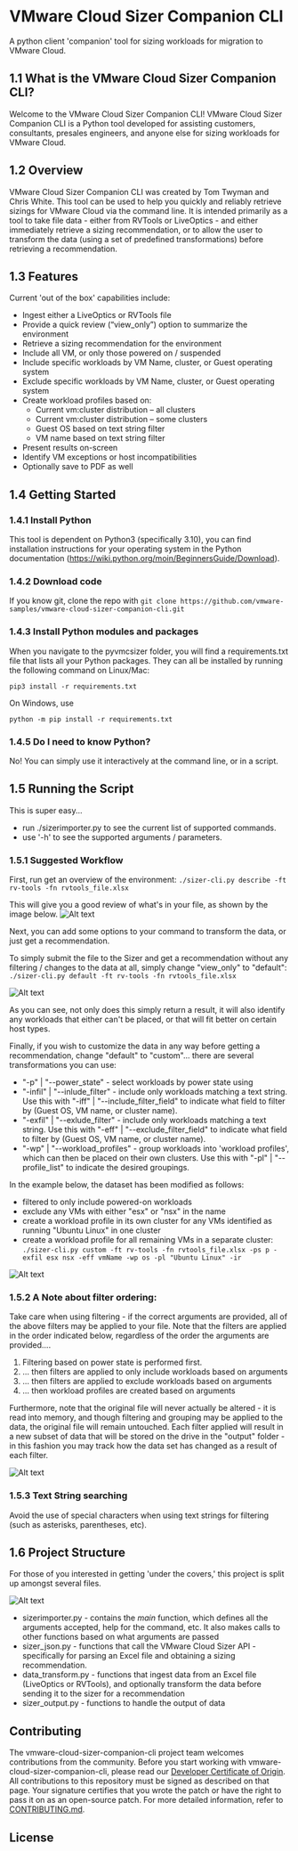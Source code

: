 # VMware Cloud Sizer Companion CLI

A python client 'companion' tool for sizing workloads for migration to VMware Cloud.

## 1.1 What is the VMware Cloud Sizer Companion CLI?
Welcome to the VMware Cloud Sizer Companion CLI!  VMware Cloud Sizer Companion CLI is a Python tool developed for assisting customers, consultants, presales engineers, and anyone else for sizing workloads for VMware Cloud.

## 1.2 Overview

VMware Cloud Sizer Companion CLI was created by Tom Twyman and Chris White.  This tool can be used to help you quickly and reliably retrieve sizings for VMware Cloud via the command line.  It is intended primarily as a tool to take file data - either from RVTools or LiveOptics - and either immediately retrieve a sizing recommendation, or to allow the user to transform the data (using a set of predefined transformations) before retrieving a recommendation.

## 1.3 Features
Current 'out of the box' capabilities include:
- Ingest either a LiveOptics or RVTools file
- Provide a quick review (“view_only”) option to summarize the environment
- Retrieve a sizing recommendation for the environment
- Include all VM, or only those powered on / suspended
- Include specific workloads by VM Name, cluster, or Guest operating system
- Exclude specific workloads by VM Name, cluster, or Guest operating system
- Create workload profiles based on:
  - Current vm:cluster distribution – all clusters
  - Current vm:cluster distribution – some clusters
  - Guest OS based on text string filter
  - VM name based on text string filter
- Present results on-screen
- Identify VM exceptions or host incompatibilities
- Optionally save to PDF as well


## 1.4 Getting Started

### 1.4.1 Install Python
This tool is dependent on Python3 (specifically 3.10), you can find installation instructions for your operating system in the Python documentation (https://wiki.python.org/moin/BeginnersGuide/Download).

### 1.4.2 Download code
If you know git, clone the repo with
```git clone https://github.com/vmware-samples/vmware-cloud-sizer-companion-cli.git ```


### 1.4.3 Install Python modules and packages
When you navigate to the pyvmcsizer folder, you will find a requirements.txt file that lists all your Python packages. They can all be installed by running the following command on Linux/Mac:

```pip3 install -r requirements.txt```

On Windows, use

```python -m pip install -r requirements.txt```

### 1.4.5 Do I need to know Python?
No! You can simply use it interactively at the command line, or in a script.

## 1.5 Running the Script
This is super easy...
- run ./sizerimporter.py to see the current list of supported commands.
- use '-h' to see the supported arguments / parameters.

### 1.5.1 Suggested Workflow
First, run get an overview of the environment:
```./sizer-cli.py describe -ft rv-tools -fn rvtools_file.xlsx```

This will give you a good review of what's in your file, as shown by the image below.
![Alt text](images/1_view_only.png)

Next, you can add some options to your command to transform the data, or just get a recommendation.  

To simply submit the file to the Sizer and get a recommendation without any filtering / changes to the data at all, simply change "view_only" to "default":
```./sizer-cli.py default -ft rv-tools -fn rvtools_file.xlsx```

![Alt text](images/2_default.png)

As you can see, not only does this simply return a result, it will also identify any workloads that either can't be placed, or that will fit better on certain host types.

Finally, if you wish to customize the data in any way before getting a recommendation, change "default" to "custom"...  there are several transformations you can use:
- "-p" | "--power_state" - select workloads by power state using
- "-infil" | "--inlude_filter" - include only workloads matching a text string.  Use this with "-iff" | "--include_filter_field" to indicate what field to filter by (Guest OS, VM name, or cluster name).
- "-exfil" | "--exlude_filter" - include only workloads matching a text string.  Use this with "-eff" | "--exclude_filter_field" to indicate what field to filter by (Guest OS, VM name, or cluster name).
- "-wp" | "--workload_profiles" - group workloads into 'workload profiles', which can then be placed on their own clusters.  Use this with "-pl" | "--profile_list" to indicate the desired groupings.

In the example below, the dataset has been modified as follows:
- filtered to only include powered-on workloads
- exclude any VMs with either "esx" or "nsx" in the name
- create a workload profile in its own cluster for any VMs identified as running "Ubuntu Linux" in one cluster
- create a workload profile for all remaining VMs in a separate cluster:
```./sizer-cli.py custom -ft rv-tools -fn rvtools_file.xlsx -ps p -exfil esx nsx -eff vmName -wp os -pl "Ubuntu Linux" -ir```

![Alt text](images/3_custom.png)

### 1.5.2 A Note about filter ordering:
Take care when using filtering - if the correct arguments are provided, all of the above filters may be applied to your file.  Note that the filters are applied in the order indicated below, regardless of the order the arguments are provided.... 
1. Filtering based on power state is performed first.
2. ... then filters are applied to only include workloads based on arguments
3. ... then filters are applied to exclude workloads based on arguments
4. ... then workload profiles are created based on arguments

Furthermore, note that the original file will never actually be altered - it is read into memory, and though filtering and grouping may be applied to the data, the original file will remain untouched.  Each filter applied will result in a new subset of data that will be stored on the drive in the "output" folder - in this fashion you may track how the data set has changed as a result of each filter.

![Alt text](images/4_output_files.png)

### 1.5.3 Text String searching
Avoid the use of special characters when using text strings for filtering (such as asterisks, parentheses, etc).

## 1.6 Project Structure

For those of you interested in getting 'under the covers,' this project is split up amongst several files.

![Alt text](images/pyvmcsizer.png)

* sizerimporter.py - contains the _main_ function, which defines all the arguments accepted, help for the command, etc.  It also makes calls to other functions based on what arguments are passed
* sizer_json.py - functions that call the VMware Cloud Sizer API - specifically for parsing an Excel file and obtaining a sizing recommendation.
* data_transform.py - functions that ingest data from an Excel file (LiveOptics or RVTools), and optionally transform the data before sending it to the sizer for a recommendation
* sizer_output.py - functions to handle the output of data

## Contributing

The vmware-cloud-sizer-companion-cli project team welcomes contributions from the community. Before you start working with vmware-cloud-sizer-companion-cli, please
read our [Developer Certificate of Origin](https://cla.vmware.com/dco). All contributions to this repository must be
signed as described on that page. Your signature certifies that you wrote the patch or have the right to pass it on
as an open-source patch. For more detailed information, refer to [CONTRIBUTING.md](CONTRIBUTING.md).

## License

